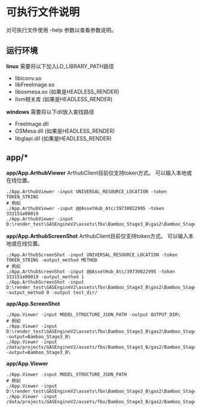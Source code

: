 # 可执行文件说明

对可执行文件使用 -help 参数以查看参数说明。

## 运行环境

**linux**
需要将以下加入LD_LIBRARY_PATH路径
* libiconv.so
* libFreeImage.so
* libosmesa.so (如果是HEADLESS_RENDER)
* llvm相关库 (如果是HEADLESS_RENDER)

**windows**
需要将以下dll放入查找路径
* FreeImage.dll
* OSMesa.dll (如果是HEADLESS_RENDER)
* libglapi.dll (如果是HEADLESS_RENDER)

## app/*

**app/App.ArthubViewer**
ArthubClient目前仅支持token方式。
可以输入本地或在线位置。
```shell
./App.ArthubViewer -input UNIVERSAL_RESOURCE_LOCATION -token TOKEN_STRING
# 例如
./App.ArthubViewer -input @@AssetHub_Atc/39730022995 -token 333151e00019
./App.ArthubViewer -input D:\render_test\GASEngineV2\assets\fbx\Bamboo_Stage3_B\gas2\Bamboo_Stage3_B.FBX.structure.json
```

**app/App.ArthubScreenShot**
ArthubClient目前仅支持token方式。
可以输入本地或在线位置。
```shell
./App.ArthubScreenShot -input UNIVERSAL_RESOURCE_LOCATION -token TOKEN_STRING -output_method METHOD
# 例如
./App.ArthubScreenShot -input @@AssetHub_Atc/39730022995 -token 333151e00019 -output_method 1
./App.ArthubScreenShot -input D:\render_test\GASEngineV2\assets\fbx\Bamboo_Stage3_B\gas2\Bamboo_Stage3_B.FBX.structure.json -output_method 0 -output test_dir/
```

**app/App.ScreenShot**
```shell
./App.Viewer -input MODEL_STRUCTURE_JSON_PATH -output OUTPUT_DIR\
# 例如
./App.Viewer -input D:\render_test\GASEngineV2\assets\fbx\Bamboo_Stage3_B\gas2\Bamboo_Stage3_B.FBX.structure.json -output=Bamboo_Stage3_B\
./App.Viewer -input /data/projects/GASEngineV2/assets/fbx/Bamboo_Stage3_B/gas2/Bamboo_Stage3_B.FBX.structure.json -output=Bamboo_Stage3_B\
```

**app/App.Viewer**
```shell
./App.Viewer -input MODEL_STRUCTURE_JSON_PATH
# 例如
./App.Viewer -input D:\render_test\GASEngineV2\assets\fbx\Bamboo_Stage3_B\gas2\Bamboo_Stage3_B.FBX.structure.json
./App.Viewer -input /data/projects/GASEngineV2/assets/fbx/Bamboo_Stage3_B/gas2/Bamboo_Stage3_B.FBX.structure.json
```

